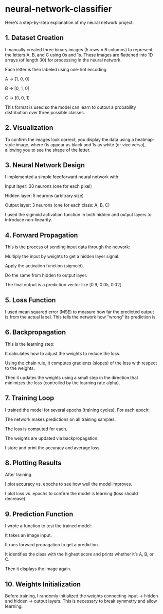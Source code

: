 # neural-network-classifier

Here's a step-by-step explanation of my neural network project:

## 1. Dataset Creation
I manually created three binary images (5 rows × 6 columns) to represent the letters A, B, and C using 0s and 1s. These images are flattened into 1D arrays (of length 30) for processing in the neural network.

Each letter is then labeled using one-hot encoding:

A → [1, 0, 0]

B → [0, 1, 0]

C → [0, 0, 1]

This format is used so the model can learn to output a probability distribution over three possible classes.

## 2. Visualization
To confirm the images look correct, you display the data using a heatmap-style image, where 0s appear as black and 1s as white (or vice versa), allowing you to see the shape of the letter.

## 3. Neural Network Design
I implemented a simple feedforward neural network with:

Input layer: 30 neurons (one for each pixel)

Hidden layer: 5 neurons (arbitrary size)

Output layer: 3 neurons (one for each class: A, B, C)

I used the sigmoid activation function in both hidden and output layers to introduce non-linearity.

## 4. Forward Propagation
This is the process of sending input data through the network:

Multiply the input by weights to get a hidden layer signal.

Apply the activation function (sigmoid).

Do the same from hidden to output layer.

The final output is a prediction vector like [0.9, 0.05, 0.02].

## 5. Loss Function
I used mean squared error (MSE) to measure how far the predicted output is from the actual label. This tells the network how "wrong" its prediction is.

## 6. Backpropagation
This is the learning step:

It calculates how to adjust the weights to reduce the loss.

Using the chain rule, it computes gradients (slopes) of the loss with respect to the weights.

Then it updates the weights using a small step in the direction that minimizes the loss (controlled by the learning rate alpha).

## 7. Training Loop
I trained the model for several epochs (training cycles). For each epoch:

The network makes predictions on all training samples.

The loss is computed for each.

The weights are updated via backpropagation.

I store and print the accuracy and average loss.

## 8. Plotting Results
After training:

I plot accuracy vs. epochs to see how well the model improves.

I plot loss vs. epochs to confirm the model is learning (loss should decrease).

## 9. Prediction Function
I wrote a function to test the trained model:

It takes an image input.

It runs forward propagation to get a prediction.

It identifies the class with the highest score and prints whether it’s A, B, or C.

Then it displays the image again.

## 10. Weights Initialization
Before training, I randomly initialized the weights connecting input → hidden and hidden → output layers. This is necessary to break symmetry and allow learning.
